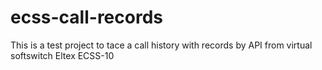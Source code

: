 # ecss-call-records
This is a test project to tace a call history with records by API from virtual softswitch Eltex ECSS-10
